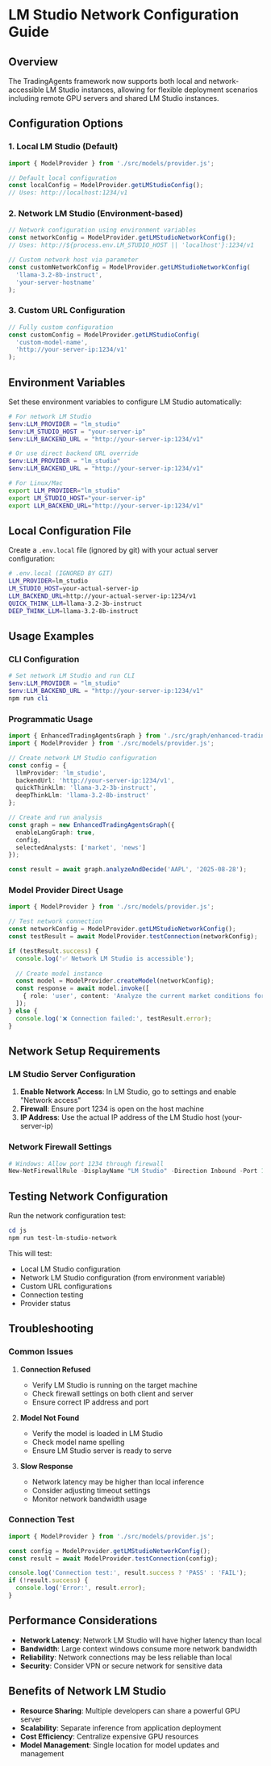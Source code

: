 # LM Studio Network Configuration Guide

## Overview

The TradingAgents framework now supports both local and network-accessible LM Studio instances, allowing for flexible deployment scenarios including remote GPU servers and shared LM Studio instances.

## Configuration Options

### 1. Local LM Studio (Default)
```typescript
import { ModelProvider } from './src/models/provider.js';

// Default local configuration
const localConfig = ModelProvider.getLMStudioConfig();
// Uses: http://localhost:1234/v1
```

### 2. Network LM Studio (Environment-based)
```typescript
// Network configuration using environment variables
const networkConfig = ModelProvider.getLMStudioNetworkConfig();
// Uses: http://${process.env.LM_STUDIO_HOST || 'localhost'}:1234/v1

// Custom network host via parameter
const customNetworkConfig = ModelProvider.getLMStudioNetworkConfig(
  'llama-3.2-8b-instruct',
  'your-server-hostname'
);
```

### 3. Custom URL Configuration
```typescript
// Fully custom configuration
const customConfig = ModelProvider.getLMStudioConfig(
  'custom-model-name',
  'http://your-server-ip:1234/v1'
);
```

## Environment Variables

Set these environment variables to configure LM Studio automatically:

```powershell
# For network LM Studio
$env:LLM_PROVIDER = "lm_studio"
$env:LM_STUDIO_HOST = "your-server-ip"
$env:LLM_BACKEND_URL = "http://your-server-ip:1234/v1"

# Or use direct backend URL override
$env:LLM_PROVIDER = "lm_studio"
$env:LLM_BACKEND_URL = "http://your-server-ip:1234/v1"
```

```bash
# For Linux/Mac
export LLM_PROVIDER="lm_studio"
export LM_STUDIO_HOST="your-server-ip"
export LLM_BACKEND_URL="http://your-server-ip:1234/v1"
```

## Local Configuration File

Create a `.env.local` file (ignored by git) with your actual server configuration:

```bash
# .env.local (IGNORED BY GIT)
LLM_PROVIDER=lm_studio
LM_STUDIO_HOST=your-actual-server-ip
LLM_BACKEND_URL=http://your-actual-server-ip:1234/v1
QUICK_THINK_LLM=llama-3.2-3b-instruct
DEEP_THINK_LLM=llama-3.2-8b-instruct
```

## Usage Examples

### CLI Configuration
```powershell
# Set network LM Studio and run CLI
$env:LLM_PROVIDER = "lm_studio"
$env:LLM_BACKEND_URL = "http://your-server-ip:1234/v1"
npm run cli
```

### Programmatic Usage
```typescript
import { EnhancedTradingAgentsGraph } from './src/graph/enhanced-trading-graph.js';
import { ModelProvider } from './src/models/provider.js';

// Create network LM Studio configuration
const config = {
  llmProvider: 'lm_studio',
  backendUrl: 'http://your-server-ip:1234/v1',
  quickThinkLlm: 'llama-3.2-3b-instruct',
  deepThinkLlm: 'llama-3.2-8b-instruct'
};

// Create and run analysis
const graph = new EnhancedTradingAgentsGraph({
  enableLangGraph: true,
  config,
  selectedAnalysts: ['market', 'news']
});

const result = await graph.analyzeAndDecide('AAPL', '2025-08-28');
```

### Model Provider Direct Usage
```typescript
import { ModelProvider } from './src/models/provider.js';

// Test network connection
const networkConfig = ModelProvider.getLMStudioNetworkConfig();
const testResult = await ModelProvider.testConnection(networkConfig);

if (testResult.success) {
  console.log('✅ Network LM Studio is accessible');
  
  // Create model instance
  const model = ModelProvider.createModel(networkConfig);
  const response = await model.invoke([
    { role: 'user', content: 'Analyze the current market conditions for AAPL' }
  ]);
} else {
  console.log('❌ Connection failed:', testResult.error);
}
```

## Network Setup Requirements

### LM Studio Server Configuration
1. **Enable Network Access**: In LM Studio, go to settings and enable "Network access"
2. **Firewall**: Ensure port 1234 is open on the host machine
3. **IP Address**: Use the actual IP address of the LM Studio host (your-server-ip)

### Network Firewall Settings
```powershell
# Windows: Allow port 1234 through firewall
New-NetFirewallRule -DisplayName "LM Studio" -Direction Inbound -Port 1234 -Protocol TCP -Action Allow
```

## Testing Network Configuration

Run the network configuration test:
```powershell
cd js
npm run test-lm-studio-network
```

This will test:
- Local LM Studio configuration
- Network LM Studio configuration (from environment variable)
- Custom URL configurations
- Connection testing
- Provider status

## Troubleshooting

### Common Issues

1. **Connection Refused**
   - Verify LM Studio is running on the target machine
   - Check firewall settings on both client and server
   - Ensure correct IP address and port

2. **Model Not Found**
   - Verify the model is loaded in LM Studio
   - Check model name spelling
   - Ensure LM Studio server is ready to serve

3. **Slow Response**
   - Network latency may be higher than local inference
   - Consider adjusting timeout settings
   - Monitor network bandwidth usage

### Connection Test
```typescript
import { ModelProvider } from './src/models/provider.js';

const config = ModelProvider.getLMStudioNetworkConfig();
const result = await ModelProvider.testConnection(config);

console.log('Connection test:', result.success ? 'PASS' : 'FAIL');
if (!result.success) {
  console.log('Error:', result.error);
}
```

## Performance Considerations

- **Network Latency**: Network LM Studio will have higher latency than local
- **Bandwidth**: Large context windows consume more network bandwidth
- **Reliability**: Network connections may be less reliable than local
- **Security**: Consider VPN or secure network for sensitive data

## Benefits of Network LM Studio

- **Resource Sharing**: Multiple developers can share a powerful GPU server
- **Scalability**: Separate inference from application deployment
- **Cost Efficiency**: Centralize expensive GPU resources
- **Model Management**: Single location for model updates and management
